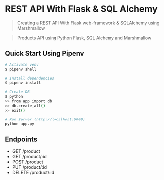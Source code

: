 # REST API With Flask & SQL Alchemy
> Creating a REST API With Flask web-framework & SQLAlchemy using Marshmallow

> Products API using Python Flask, SQL Alchemy and Marshmallow

## Quick Start Using Pipenv

``` bash
# Activate venv
$ pipenv shell

# Install dependencies
$ pipenv install

# Create DB
$ python
>> from app import db
>> db.create_all()
>> exit()

# Run Server (http://localhost:5000)
python app.py
```

## Endpoints

* GET     /product
* GET     /product/:id
* POST    /product
* PUT     /product/:id
* DELETE  /product/:id 
